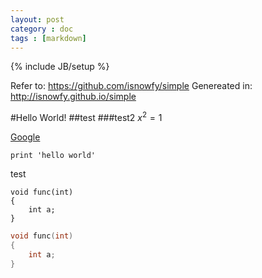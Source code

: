 ```yaml
---
layout: post
category : doc
tags : [markdown]
---
```

{% include JB/setup %}

Refer to: <https://github.com/isnowfy/simple>
Genereated in: <http://isnowfy.github.io/simple>


#Hello World!
##test
###test2
$x^2=1$

[Google](http://google.com)

    print 'hello world'

test

    void func(int)
    {
        int a;
    }


```c
void func(int)
{
    int a;
}
```
